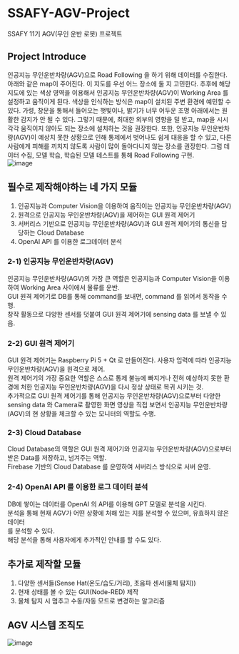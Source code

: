 # SSAFY-AGV-Project  
SSAFY 11기 AGV(무인 운반 로봇) 프로젝트  
 

## Project Introduce  
인공지능 무인운반차량(AGV)으로 Road Following 을 하기 위해 데이터를 수집한다. 아래와 같은 map이 주어진다. 이 지도를 우선 어느 장소에 둘 지 고민한다. 추후에 해당 지도에 있는 색상 영역을 이용해서 인공지능 무인운반차량(AGV)이 Working Area 를 설정하고 움직이게 된다. 색상을 인식하는 방식은 map이 설치된 주변 환경에 예민할 수 있다. 가령, 창문을 통해서 들어오는 햇빛이나, 밝기가 너무 어두운 조명 아래에서는 원활한 감지가 안 될 수 있다. 그렇기 때문에, 최대한 외부의 영향을 덜 받고, map을 시시각각 움직이지 않아도 되는 장소에 설치하는 것을 권장한다. 또한, 인공지능 무인운반차량(AGV)이 예상치 못한 상황으로 인해 통제에서 벗어나도 쉽게 대응을 할 수 있고, 다른 사람에게 피해를 끼치지 않도록 사람이 많이 돌아다니지 않는 장소를 권장한다. 그럼 데이터 수집, 모델 학습, 학습된 모델 테스트를 통해 Road Following 구현.  
![image](https://github.com/kghees/SSAFY-AGV-Project/assets/92205960/26386e98-8349-4ce1-b5d6-638cd97d965f)  

## 필수로 제작해야하는 네 가지 모듈  
1. 인공지능과 Computer Vision을 이용하여 움직이는 인공지능 무인운반차량(AGV)
2. 원격으로 인공지능 무인운반차량(AGV)을 제어하는 GUI 원격 제어기
3. 서버리스 기반으로 인공지능 무인운반차량(AGV)과 GUI 원격 제어기의 통신을 담당하는 Cloud Database 
4. OpenAI API 를 이용한 로그데이터 분석

### 2-1) 인공지능 무인운반차량(AGV)
인공지능 무인운반차량(AGV)의 가장 큰 역할은 인공지능과 Computer Vision을 이용하여 Working Area 사이에서 물류를 운반.<br>
GUI 원격 제어기로 DB를 통해 command를 보내면, command 를 읽어서 동작을 수행.<br>
창작 활동으로 다양한 센서를 덧붙여 GUI 원격 제어기에 sensing data 를 보낼 수 있음.<br>

### 2-2) GUI 원격 제어기
GUI 원격 제어기는 Raspberry Pi 5 + Qt 로 만들어진다. 사용자 입력에 따라 인공지능 무인운반차량(AGV)을 원격으로 제어.<br>
원격 제어기의 가장 중요한 역할은 스스로 통제 불능에 빠지거나 전혀 예상하지 못한 환경에 처한 인공지능 무인운반차량(AGV)을 다시 정상 상태로 복귀 시키는 것.<br>
추가적으로 GUI 원격 제어기를 통해 인공지능 무인운반차량(AGV)으로부터 다양한 sensing data 와 Camera로 촬영한 화면 영상을 직접 보면서 인공지능 무인운반차량(AGV)의 현 상황을 체크할 수 있는 모니터의 역할도 수행.<br>

### 2-3) Cloud Database
Cloud Database의 역할은 GUI 원격 제어기와 인공지능 무인운반차량(AGV)으로부터 받은 Data를 저장하고, 넘겨주는 역할.<br>
Firebase 기반의 Cloud Database 를 운영하여 서버리스 방식으로 서버 운영. <br>

### 2-4) OpenAI API 를 이용한 로그 데이터 분석
DB에 쌓이는 데이터를 OpenAI 의 API를 이용해 GPT 모델로 분석을 시킨다. <br>
분석을 통해 현재 AGV가 어떤 상황에 처해 있는 지를 분석할 수 있으며, 유효하지 않은 데이터<br>를 분석할 수 있다. <br>해당 분석을 통해 사용자에게 추가적인 안내를 할 수도 있다.<br>

## 추가로 제작할 모듈  
1. 다양한 센서들(Sense Hat(온도/습도/거리), 초음파 센서(물체 탐지))
2. 현재 상태를 볼 수 있는 GUI(Node-RED) 제작
3. 물체 탐지 시 멈추고 수동/자동 모드로 변경하는 알고리즘

## AGV 시스템 조직도  
![image](https://github.com/kghees/SSAFY-AGV-Project/assets/92205960/0be8cc1f-221b-4563-b61b-37932205aa4b)
